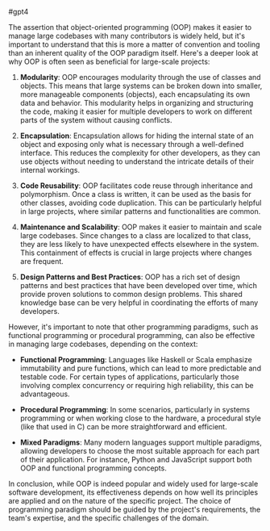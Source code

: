 


#gpt4 

The assertion that object-oriented programming (OOP) makes it easier to manage large codebases with many contributors is widely held, but it's important to understand that this is more a matter of convention and tooling than an inherent quality of the OOP paradigm itself. Here's a deeper look at why OOP is often seen as beneficial for large-scale projects:

1. **Modularity**: OOP encourages modularity through the use of classes and objects. This means that large systems can be broken down into smaller, more manageable components (objects), each encapsulating its own data and behavior. This modularity helps in organizing and structuring the code, making it easier for multiple developers to work on different parts of the system without causing conflicts.

2. **Encapsulation**: Encapsulation allows for hiding the internal state of an object and exposing only what is necessary through a well-defined interface. This reduces the complexity for other developers, as they can use objects without needing to understand the intricate details of their internal workings.

3. **Code Reusability**: OOP facilitates code reuse through inheritance and polymorphism. Once a class is written, it can be used as the basis for other classes, avoiding code duplication. This can be particularly helpful in large projects, where similar patterns and functionalities are common.

4. **Maintenance and Scalability**: OOP makes it easier to maintain and scale large codebases. Since changes to a class are localized to that class, they are less likely to have unexpected effects elsewhere in the system. This containment of effects is crucial in large projects where changes are frequent.

5. **Design Patterns and Best Practices**: OOP has a rich set of design patterns and best practices that have been developed over time, which provide proven solutions to common design problems. This shared knowledge base can be very helpful in coordinating the efforts of many developers.

However, it's important to note that other programming paradigms, such as functional programming or procedural programming, can also be effective in managing large codebases, depending on the context:

- **Functional Programming**: Languages like Haskell or Scala emphasize immutability and pure functions, which can lead to more predictable and testable code. For certain types of applications, particularly those involving complex concurrency or requiring high reliability, this can be advantageous.

- **Procedural Programming**: In some scenarios, particularly in systems programming or when working close to the hardware, a procedural style (like that used in C) can be more straightforward and efficient.

- **Mixed Paradigms**: Many modern languages support multiple paradigms, allowing developers to choose the most suitable approach for each part of their application. For instance, Python and JavaScript support both OOP and functional programming concepts.

In conclusion, while OOP is indeed popular and widely used for large-scale software development, its effectiveness depends on how well its principles are applied and on the nature of the specific project. The choice of programming paradigm should be guided by the project's requirements, the team's expertise, and the specific challenges of the domain.